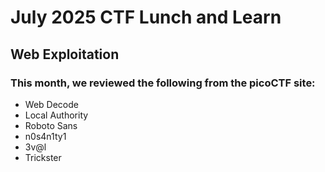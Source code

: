 # July 2025 CTF Lunch and Learn

##  Web Exploitation

### This month, we reviewed the following from the picoCTF site:
- Web Decode
- Local Authority
- Roboto Sans
- n0s4n1ty1
- 3v@l
- Trickster
